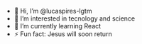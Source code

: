 - 👋 Hi, I’m @lucaspires-lgtm
- 👀 I’m interested in tecnology and science
- 🌱 I’m currently learning React
- ⚡ Fun fact: Jesus will soon return
